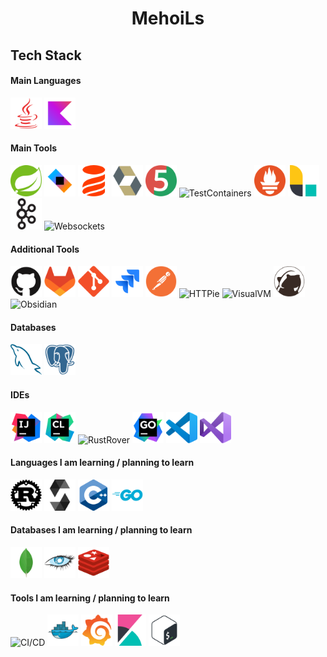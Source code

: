 <div align="center">
  <h1>MehoiLs</h1>
</div>

## Tech Stack
#### Main Languages
  <div id="main_langs">
    <img src="https://github.com/devicons/devicon/blob/master/icons/java/java-plain.svg" title="Java" alt="Java" width="50" height=50"/>
    <img src="https://github.com/devicons/devicon/blob/master/icons/kotlin/kotlin-original.svg" title="Kotlin" alt="Kotlin" width="50" height=50"/>
  </div>

#### Main Tools
  <div id="main_tools">
    <img src="https://github.com/devicons/devicon/blob/master/icons/spring/spring-original.svg" title="Spring" alt="Spring" width="50" height=50"/>
    <img src="https://github.com/devicons/devicon/blob/master/icons/ktor/ktor-original.svg" title="Ktor" alt="Ktor" width="50" height=50"/>
    <img src="https://github.com/devicons/devicon/blob/master/icons/liquibase/liquibase-original.svg" title="Liquibase" alt="Liquibase" width="50" height=50"/>
    <img src="https://github.com/devicons/devicon/blob/master/icons/hibernate/hibernate-original.svg" title="Hibernate" alt="Hibernate" width="50" height=50"/>
    <img src="https://github.com/devicons/devicon/blob/master/icons/junit/junit-original.svg" title="JUnit" alt="JUnit" width="50" height=50"/>
    <img src="https://avatars.githubusercontent.com/u/13393021?s=280&v=4" title="TestContainers" alt="TestContainers" width="50" height=50" />
    <img src="https://github.com/devicons/devicon/blob/master/icons/prometheus/prometheus-original.svg" title="Prometheus" alt="Prometheus" width="50" height=50"/>
    <img src="https://github.com/devicons/devicon/blob/master/icons/logstash/logstash-original.svg" title="Logstash" alt="Logstash" width="50" height=50"/>
    <img src="https://github.com/devicons/devicon/blob/master/icons/apachekafka/apachekafka-original.svg" title="Kafka" alt="Kafka" width="50" height=50"/>
    <img src="https://www.svgrepo.com/show/354553/websocket.svg" title="Websockets" alt="Websockets" width="50" height=50"/>
  </div>

#### Additional Tools
  <div id="additional_tools">
    <img src="https://github.com/devicons/devicon/blob/master/icons/github/github-original.svg" title="GitHub" alt="GitHub" width="50" height=50"/>
    <img src="https://github.com/devicons/devicon/blob/master/icons/gitlab/gitlab-original.svg" title="GitLab" alt="GitLab" width="50" height=50"/>
    <img src="https://github.com/devicons/devicon/blob/master/icons/git/git-original.svg" title="Git" alt="Git" width="50" height=50"/>
    <img src="https://github.com/devicons/devicon/blob/master/icons/jira/jira-original.svg" title="Jira" alt="Jira" width="50" height=50"/>
    <img src="https://github.com/devicons/devicon/blob/master/icons/postman/postman-original.svg" title="Postman" alt="Postman" width="50" height=50"/>
    <img src="https://img.stackshare.io/service/2483/default_7c725e3163bba56f25aea22d0313bada20af0684.png" title="HTTPie" alt="HTTPie" width="50" height=50"/>
    <img src="https://upload.wikimedia.org/wikipedia/commons/thumb/3/38/Antu_visualvm.svg/1024px-Antu_visualvm.svg.png" title="VisualVM" alt="VisualVM" width="50" height=50"/>
    <img src="https://github.com/devicons/devicon/blob/master/icons/dbeaver/dbeaver-plain.svg" title="DBeaver" alt="DBeaver" width="50" height=50"/>
    <img src="https://upload.wikimedia.org/wikipedia/commons/thumb/1/10/2023_Obsidian_logo.svg/1024px-2023_Obsidian_logo.svg.png" title="Obsidian" alt="Obsidian" width="50" height=50"/>
  </div>

#### Databases
<div id="databases">
  <img src="https://github.com/devicons/devicon/blob/master/icons/mysql/mysql-original.svg" title="MySQL" alt="MySQL" width="50" height=50"/>
  <img src="https://github.com/devicons/devicon/blob/master/icons/postgresql/postgresql-plain.svg" title="Postgres" alt="Postgres" width="50" height=50"/>
</div>

#### IDEs
  <div id="ides">
    <img src="https://github.com/devicons/devicon/blob/master/icons/intellij/intellij-original.svg" title="Intellij IDEa" alt="Intellij IDEa" width="50" height=50"/>
    <img src="https://github.com/devicons/devicon/blob/master/icons/clion/clion-original.svg" title="CLion" alt="CLion" width="50" height=50"/>
    <img src="https://resources.jetbrains.com/help/img/idea/2023.3/RustRover_icon256.svg" title="RustRover" alt="RustRover" width="50" height=50"/>
    <img src="https://github.com/devicons/devicon/blob/master/icons/goland/goland-original.svg" title="GoLand" alt="GoLand" width="50" height=50"/>
    <img src="https://github.com/devicons/devicon/blob/master/icons/vscode/vscode-original.svg" title="VSCode" alt="VSCode" width="50" height=50"/>
    <img src="https://github.com/devicons/devicon/blob/master/icons/visualstudio/visualstudio-original.svg" title="Visual Studio" alt="Visual Studio" width="50" height=50"/>
  </div>
  
#### Languages I am learning / planning to learn
<div id="langs_learn">
  <img src="https://github.com/devicons/devicon/blob/master/icons/rust/rust-original.svg" title="Rust" alt="Rust" width="50" height=50" />
  <img src="https://github.com/devicons/devicon/blob/master/icons/solidity/solidity-original.svg" title="Solidity" alt="Solidity" width="50" height=50" />
  <img src="https://github.com/devicons/devicon/blob/master/icons/cplusplus/cplusplus-original.svg" title="C++" alt="C++" width="50" height=50" />  
  <img src="https://github.com/devicons/devicon/blob/master/icons/go/go-original-wordmark.svg" title="Go" alt="Go" width="50" height=50" />  
</div>

#### Databases I am learning / planning to learn
  <div id="databases_learn">
    <img src="https://github.com/devicons/devicon/blob/master/icons/mongodb/mongodb-original.svg" title="MongoDB" alt="MongoDB" width="50" height=50"/>
    <img src="https://github.com/devicons/devicon/blob/master/icons/cassandra/cassandra-original.svg" title="Cassandra" alt="Cassandra" width="50" height=50"/>
    <img src="https://github.com/devicons/devicon/blob/master/icons/redis/redis-original.svg" title="Redis" alt="Redis" width="50" height=50"/>
  </div>

#### Tools I am learning / planning to learn
<div id="tools_learn">
  <img src="https://www.codemechsolutions.com/assets/images/services/services-ic/dev-ci-cd.svg" title="CI/CD" alt="CI/CD" width="50" height=50" />
  <img src="https://github.com/devicons/devicon/blob/master/icons/docker/docker-original.svg" title="Docker" alt="Docker" width="50" height=50" />
  <img src="https://github.com/devicons/devicon/blob/master/icons/grafana/grafana-original.svg" title="Grafana" alt="Grafana" width="50" height=50" />
  <img src="https://github.com/devicons/devicon/blob/master/icons/kibana/kibana-original.svg" title="Kibana" alt="Kibana" width="50" height=50" />
  <img src="https://github.com/devicons/devicon/blob/master/icons/bash/bash-original.svg" title="Bash" alt="Bash" width="50" height=50" />
</div>

  
